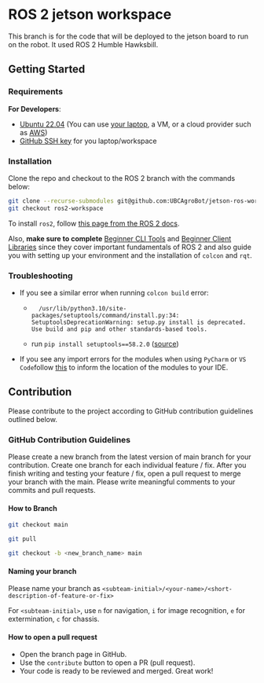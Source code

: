 # ROS 2 jetson workspace

This branch is for the code that will be deployed to the jetson board to run on the robot. It used ROS 2 Humble Hawksbill.
## Getting Started

### Requirements

**For Developers**:

- [Ubuntu 22.04](https://releases.ubuntu.com/22.04/) (You can use [your laptop](https://ubuntu.com/tutorials/install-ubuntu-desktop#1-overview), a VM, or a cloud provider such as [AWS](https://github.com/UBCAgroBot/jetson-ros-workspace/blob/main/docs/aws_developer_env.md))
- [GitHub SSH key](https://docs.github.com/en/authentication/connecting-to-github-with-ssh/generating-a-new-ssh-key-and-adding-it-to-the-ssh-agent) for you laptop/workspace

### Installation

Clone the repo and checkout to the ROS 2 branch with the commands below:

```bash
git clone --recurse-submodules git@github.com:UBCAgroBot/jetson-ros-workspace.git
git checkout ros2-workspace
```

To install `ros2`, follow [this page from the ROS 2 docs](https://docs.ros.org/en/humble/Installation/Ubuntu-Install-Debians.html).

Also, **make sure to complete** [Beginner CLI Tools](https://docs.ros.org/en/humble/Tutorials/Beginner-CLI-Tools.html#) and [Beginner Client Libraries](https://docs.ros.org/en/humble/Tutorials/Beginner-Client-Libraries.html) since they cover important fundamentals of ROS 2 and also guide you with setting up your environment and the installation of `colcon` and `rqt`.

### Troubleshooting

- If you see a similar error when running `colcon build` error:

  - ```text
      /usr/lib/python3.10/site-packages/setuptools/command/install.py:34: SetuptoolsDeprecationWarning: setup.py install is deprecated. Use build and pip and other standards-based tools.
    ```

  - run `pip install setuptools==58.2.0` ([source](https://answers.ros.org/question/396439/setuptoolsdeprecationwarning-setuppy-install-is-deprecated-use-build-and-pip-and-other-standards-based-tools/))

- If you see any import errors for the modules when using `PyCharm` or `VS Code`follow [this](https://answers.ros.org/question/382798/vscode-rospy-import-error/) to inform the location of the modules to your IDE.

## Contribution

Please contribute to the project according to GitHub contribution guidelines outlined below.

### GitHub Contribution Guidelines

Please create a new branch from the latest version of main branch for your contribution. Create one branch for each individual feature / fix. After you finish writing and testing your feature / fix, open a pull request to merge your branch with the main. Please write meaningful comments to your commits and pull requests.

#### How to Branch

```bash
git checkout main
```

```bash
git pull
```

```bash
git checkout -b <new_branch_name> main
```

#### Naming your branch

Please name your branch as `<subteam-initial>/<your-name>/<short-description-of-feature-or-fix>`

For `<subteam-initial>`, use `n` for navigation, `i` for image recognition, `e` for extermination, `c` for chassis.

#### How to open a pull request

- Open the branch page in GitHub.
- Use the `contribute` button to open a PR (pull request).
- Your code is ready to be reviewed and merged. Great work!